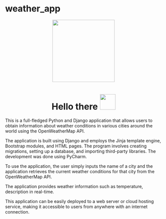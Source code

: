 # weather_app

<div id="header" align="center">
  <img src="https://media.tenor.com/Dsu6WHkErQoAAAAi/foekoe-foekoe-gaming.gif" width="200"/>
</div>
<div id="badges" align="center">
<h1>
 Hello there
  <img src="https://media.tenor.com/znmQl_Of2AAAAAAi/pepe-jedi-pablojedi.gif" width="50px"/>
</h1>
</div>

This is a full-fledged Python and Django application that allows users to obtain information about weather conditions in various cities around the world using the OpenWeatherMap API.

The application is built using Django and employs the Jinja template engine, Bootstrap modules, and HTML pages. The program involves creating migrations, setting up a database, and importing third-party libraries. The development was done using PyCharm.

To use the application, the user simply inputs the name of a city and the application retrieves the current weather conditions for that city from the OpenWeatherMap API.

The application provides weather information such as temperature, description in real-time.

This application can be easily deployed to a web server or cloud hosting service, making it accessible to users from anywhere with an internet connection.

